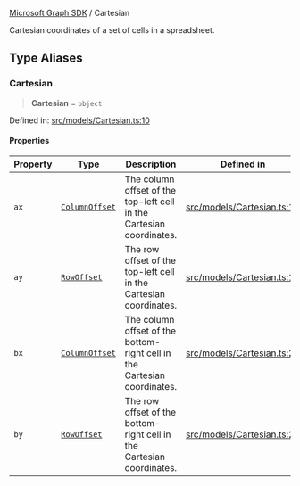 [Microsoft Graph SDK](README.md) / Cartesian

Cartesian coordinates of a set of cells in a spreadsheet.

## Type Aliases

### Cartesian

> **Cartesian** = `object`

Defined in: [src/models/Cartesian.ts:10](https://github.com/Future-Secure-AI/microsoft-graph/blob/main/src/models/Cartesian.ts#L10)

#### Properties

| Property | Type | Description | Defined in |
| ------ | ------ | ------ | ------ |
| <a id="ax"></a> `ax` | [`ColumnOffset`](ColumnOffset.md#columnoffset) | The column offset of the top-left cell in the Cartesian coordinates. | [src/models/Cartesian.ts:14](https://github.com/Future-Secure-AI/microsoft-graph/blob/main/src/models/Cartesian.ts#L14) |
| <a id="ay"></a> `ay` | [`RowOffset`](RowOffset.md#rowoffset) | The row offset of the top-left cell in the Cartesian coordinates. | [src/models/Cartesian.ts:19](https://github.com/Future-Secure-AI/microsoft-graph/blob/main/src/models/Cartesian.ts#L19) |
| <a id="bx"></a> `bx` | [`ColumnOffset`](ColumnOffset.md#columnoffset) | The column offset of the bottom-right cell in the Cartesian coordinates. | [src/models/Cartesian.ts:24](https://github.com/Future-Secure-AI/microsoft-graph/blob/main/src/models/Cartesian.ts#L24) |
| <a id="by"></a> `by` | [`RowOffset`](RowOffset.md#rowoffset) | The row offset of the bottom-right cell in the Cartesian coordinates. | [src/models/Cartesian.ts:29](https://github.com/Future-Secure-AI/microsoft-graph/blob/main/src/models/Cartesian.ts#L29) |

